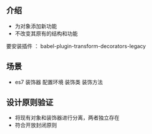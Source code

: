 ## 介绍
- 为对象添加新功能
- 不改变其原有的结构和功能
  
要安装插件 ： babel-plugin-transform-decorators-legacy
## 场景
- es7 装饰器
     配置环境
     装饰类
     装饰方法

## 设计原则验证
- 将现有对象和装饰器进行分离，两者独立存在
- 符合开放封闭原则
